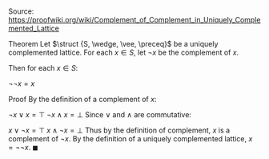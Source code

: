 # 

Source: https://proofwiki.org/wiki/Complement_of_Complement_in_Uniquely_Complemented_Lattice

Theorem
Let $\struct {S, \wedge, \vee, \preceq}$ be a uniquely complemented lattice.
For each $x \in S$, let $\neg x$ be the complement of $x$.

Then for each $x \in S$:

$\neg \neg x = x$


Proof
By the definition of a complement of $x$:

$\neg x \vee x = \top$
$\neg x \wedge x = \bot$
Since $\vee$ and $\wedge$ are commutative:

$x \vee \neg x = \top$
$x \wedge \neg x = \bot$
Thus by the definition of complement, $x$ is a complement of $\neg x$.
By the definition of a uniquely complemented lattice, $x = \neg \neg x$.
$\blacksquare$





